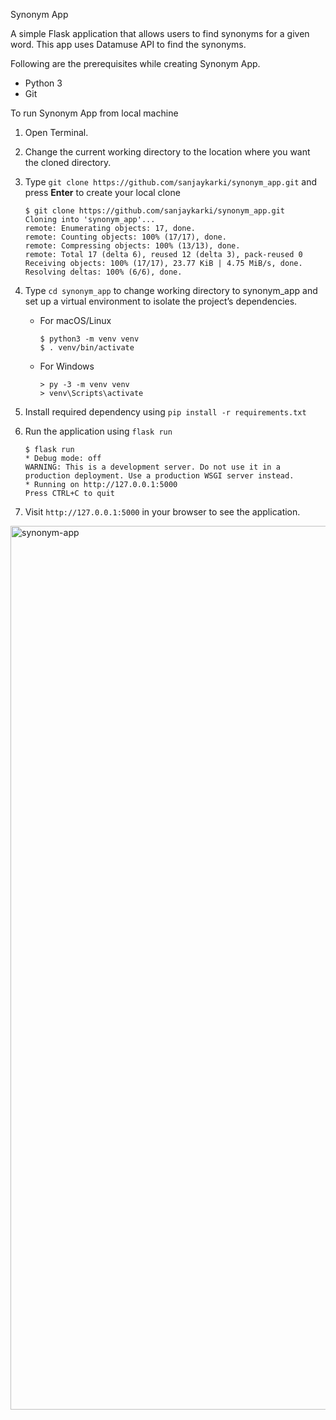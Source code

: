 Synonym App

A simple Flask application that allows users to find synonyms for a given word. This app uses Datamuse API to find the synonyms.

Following are the prerequisites while creating Synonym App.

- Python 3
- Git

To run Synonym App from local machine

1.  Open Terminal.
2.  Change the current working directory to the location where you want the cloned directory.
3.  Type `git clone https://github.com/sanjaykarki/synonym_app.git` and press **Enter** to create your local clone

    ```
    $ git clone https://github.com/sanjaykarki/synonym_app.git
    Cloning into 'synonym_app'...
    remote: Enumerating objects: 17, done.
    remote: Counting objects: 100% (17/17), done.
    remote: Compressing objects: 100% (13/13), done.
    remote: Total 17 (delta 6), reused 12 (delta 3), pack-reused 0
    Receiving objects: 100% (17/17), 23.77 KiB | 4.75 MiB/s, done.
    Resolving deltas: 100% (6/6), done.
    ```

4.  Type `cd synonym_app` to change working directory to synonym_app and set up a virtual environment to isolate the project’s dependencies.
    - For macOS/Linux
      ```
      $ python3 -m venv venv
      $ . venv/bin/activate
      ```
    - For Windows
      ```
      > py -3 -m venv venv
      > venv\Scripts\activate
      ```
5.  Install required dependency using `pip install -r requirements.txt`
6.  Run the application using `flask run`
    ```
    $ flask run
    * Debug mode: off
    WARNING: This is a development server. Do not use it in a production deployment. Use a production WSGI server instead.
    * Running on http://127.0.0.1:5000
    Press CTRL+C to quit
    ```
7.  Visit `http://127.0.0.1:5000` in your browser to see the application.

  <img width="1414" alt="synonym-app" src="https://user-images.githubusercontent.com/4466090/215365262-943e13f0-d1c4-466e-8914-fa2c7952259e.png">
